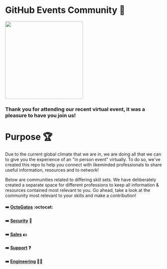 # GitHub Events Community :busts_in_silhouette:
<a href="url"><img src="https://user-images.githubusercontent.com/53534651/93193699-16752e00-f73f-11ea-8869-036bd24d6c6b.png" align="center" height="250" width="250" ></a>

### Thank you for attending our recent virtual event, it was a pleasure to have you join us! 

# Purpose :trophy:

Due to the current global climate that we are in, we are doing all that we can to give you the experience of an "in person event" virtually. To do so, we've created this repo to help you connect with likeminded professionals to share useful information, resources and to network!

Below are communities related to differing skill sets. We have deliberately created a separate space for different professions to keep all information & resources contained most relevant to you. Go ahead, take a look at the community most relevant to your skills and make a contribution! 

#### :arrow_right: [OctoGatos](https://github.com/freshprince95/Events-Community/issues/8) :octocat:

#### :arrow_right: [Security](https://github.com/freshprince95/Events-Community/issues/6) :closed_lock_with_key:

#### :arrow_right: [Sales](https://github.com/freshprince95/Events-Community/issues/4) :dollar:

#### :arrow_right: [Support](https://github.com/freshprince95/Events-Community/issues/3) :question:

#### :arrow_right: [Engineering](https://github.com/freshprince95/Events-Community/issues/1) :woman_technologist:

